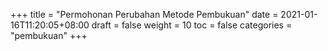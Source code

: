+++
title = "Permohonan Perubahan Metode Pembukuan"
date = 2021-01-16T11:20:05+08:00
draft = false
weight = 10
toc = false
categories = "pembukuan"
+++
